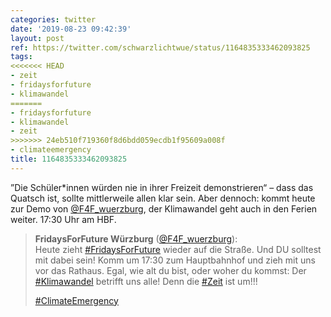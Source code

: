 ```yaml
---
categories: twitter
date: '2019-08-23 09:42:39'
layout: post
ref: https://twitter.com/schwarzlichtwue/status/1164835333462093825
tags:
<<<<<<< HEAD
- zeit
- fridaysforfuture
- klimawandel
=======
- fridaysforfuture
- klimawandel
- zeit
>>>>>>> 24eb510f719360f8d6bdd059ecdb1f95609a008f
- climateemergency
title: 1164835333462093825
---
```

”Die Schüler\*innen würden nie in ihrer Freizeit demonstrieren“ – dass das Quatsch ist, sollte mittlerweile allen klar sein. Aber dennoch: kommt heute zur Demo von [@F4F_wuerzburg](https://twitter.com/F4F_wuerzburg), der Klimawandel geht auch in den Ferien weiter. 17:30 Uhr am HBF.
> <b>FridaysForFuture Würzburg</b> ([@F4F_wuerzburg](https://twitter.com/F4F_wuerzburg)):  
>Heute zieht [#FridaysForFuture](/t/fridaysforfuture) wieder auf die Straße. Und DU solltest mit dabei sein! Komm um 17:30 zum Hauptbahnhof und zieh mit uns vor das Rathaus. Egal, wie alt du bist, oder woher du kommst: Der [#Klimawandel](/t/klimawandel) betrifft uns alle! Denn die [#Zeit](/t/zeit) ist um!!!  
>  
>[#ClimateEmergency](/t/climateemergency)   

